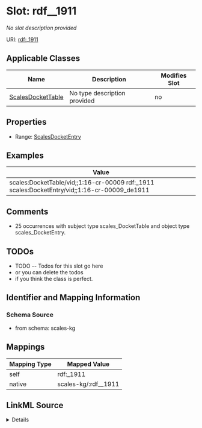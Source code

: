 

# Slot: rdf__1911


_No slot description provided_





URI: [rdf:_1911](http://www.w3.org/1999/02/22-rdf-syntax-ns#_1911)



<!-- no inheritance hierarchy -->





## Applicable Classes

| Name | Description | Modifies Slot |
| --- | --- | --- |
| [ScalesDocketTable](../classes/ScalesDocketTable.md) | No type description provided |  no  |







## Properties

* Range: [ScalesDocketEntry](../classes/ScalesDocketEntry.md)






## Examples

| Value |
| --- |
| scales:DocketTable/vid;;1:16-cr-00009 rdf:_1911 scales:DocketEntry/vid;;1:16-cr-00009_de1911 |

## Comments

* 25 occurrences with subject type scales_DocketTable and object type scales_DocketEntry.

## TODOs

* TODO -- Todos for this slot go here
* or you can delete the todos
* if you think the class is perfect.

## Identifier and Mapping Information







### Schema Source


* from schema: scales-kg




## Mappings

| Mapping Type | Mapped Value |
| ---  | ---  |
| self | rdf:_1911 |
| native | scales-kg/:rdf__1911 |




## LinkML Source

<details>
```yaml
name: rdf__1911
description: No slot description provided
todos:
- TODO -- Todos for this slot go here
- or you can delete the todos
- if you think the class is perfect.
comments:
- 25 occurrences with subject type scales_DocketTable and object type scales_DocketEntry.
examples:
- value: scales:DocketTable/vid;;1:16-cr-00009 rdf:_1911 scales:DocketEntry/vid;;1:16-cr-00009_de1911
from_schema: scales-kg
rank: 1000
slot_uri: rdf:_1911
alias: rdf__1911
domain_of:
- scales_DocketTable
range: scales_DocketEntry

```
</details>